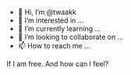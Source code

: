 - 👋 Hi, I’m @twaakk
- 👀 I’m interested in ...
- 🌱 I’m currently learning ...
- 💞️ I’m looking to collaborate on ...
- 📫 How to reach me ...

<!---
twaakk/twaakk is a ✨ special ✨ repository because its `README.md` (this file) appears on your GitHub profile.
You can click the Preview link to take a look at your changes.
--->

If I am free.
And how can I feel?
